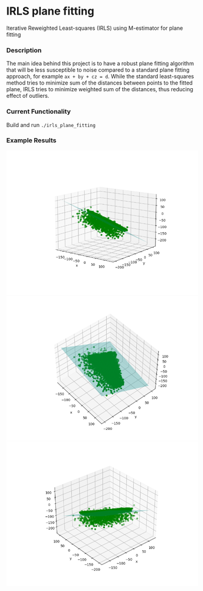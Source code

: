 # IRLS plane fitting
Iterative Reweighted Least-squares (IRLS) using M-estimator for plane fitting 

### Description
The main idea behind this project is to have a robust plane fitting algorithm that will be less susceptible to noise compared to a standard plane fitting approach, for example `ax + by + cz = d`. While the standard least-squares method tries to minimize sum of the distances between points to the fitted plane, IRLS tries to minimize weighted sum of the distances, thus reducing effect of outliers.

### Current Functionality
Build and run `./irls_plane_fitting`

### Example Results
![image1](https://github.com/ysimonov/IRLS_plane_fitting/blob/main/example/result_1.png)
![image2](https://github.com/ysimonov/IRLS_plane_fitting/blob/main/example/result_2.png)
![image3](https://github.com/ysimonov/IRLS_plane_fitting/blob/main/example/result_3.png)
